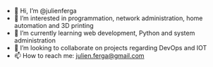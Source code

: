 - 👋 Hi, I’m @julienferga
- 👀 I’m interested in programmation, network administration, home automation and 3D printing
- 🌱 I’m currently learning web development, Python and system administration
- 💞️ I’m looking to collaborate on projects regarding DevOps and IOT
- 📫 How to reach me: julien.ferga@gmail.com

<!---
julienferga/julienferga is a ✨ special ✨ repository because its `README.md` (this file) appears on your GitHub profile.
You can click the Preview link to take a look at your changes.
--->

